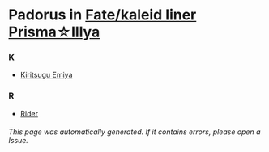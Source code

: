 # Padorus in [Fate/kaleid liner Prisma☆Illya](https://myanimelist.net/manga/3526/Fate_kaleid_liner_Prisma☆Illya)

### K
* [Kiritsugu Emiya](https://github.com/shadow578/Project-Padoru/blob/master/table-of-contents/characters/KiritsuguEmiya.md)

### R
* [Rider](https://github.com/shadow578/Project-Padoru/blob/master/table-of-contents/characters/Rider.md)

###### This page was automatically generated. If it contains errors, please open a Issue.
